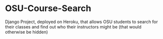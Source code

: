 # OSU-Course-Search
Django Project, deployed on Heroku, that allows OSU students to search for their classes and find out who their instructors might be (that would otherwise be hidden)
